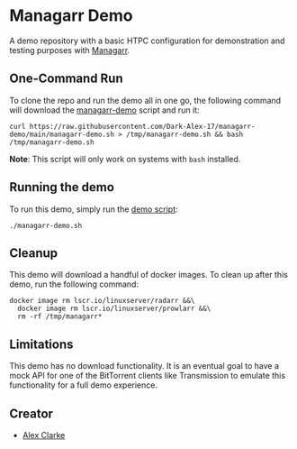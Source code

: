 # Managarr Demo
A demo repository with a basic HTPC configuration for demonstration and testing purposes with [Managarr](https://github.com/Dark-Alex-17/managarr).

## One-Command Run
To clone the repo and run the demo all in one go, the following command will download the [managarr-demo](./managarr-demo.sh) script and run it:
```shell
curl https://raw.githubusercontent.com/Dark-Alex-17/managarr-demo/main/managarr-demo.sh > /tmp/managarr-demo.sh && bash /tmp/managarr-demo.sh
```

**Note**: This script will only work on systems with `bash` installed.

## Running the demo
To run this demo, simply run the [demo script](./managarr-demo.sh):
```shell
./managarr-demo.sh
```

## Cleanup
This demo will download a handful of docker images. To clean up after this demo, run the following command:

```shell
docker image rm lscr.io/linuxserver/radarr &&\
  docker image rm lscr.io/linuxserver/prowlarr &&\
  rm -rf /tmp/managarr*
```

## Limitations
This demo has no download functionality. It is an eventual goal to have a mock API for one of the BitTorrent clients like Transmission
to emulate this functionality for a full demo experience.

## Creator
* [Alex Clarke](https://github.com/Dark-Alex-17)

